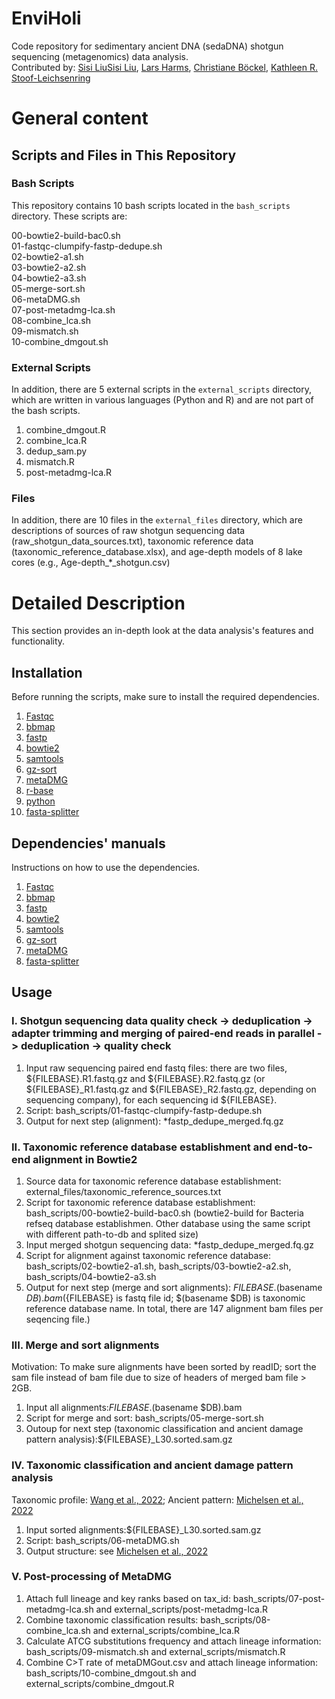 # EnviHoli
Code repository for sedimentary ancient DNA (sedaDNA) shotgun sequencing (metagenomics) data analysis.  
Contributed by: [Sisi Liu](mailto:sisi.liu@awi.de)[Sisi Liu](mailto:sisi.liu.research@gmail.com), [Lars Harms](mailto:lars.harms@awi.de), [Christiane Böckel](mailto:christiane.boeckel@awi.de), [Kathleen R. Stoof-Leichsenring](Kathleen.Stoof-Leichsenring@awi.de)

# General content
## Scripts and Files in This Repository

### Bash Scripts
This repository contains 10 bash scripts located in the `bash_scripts` directory. These scripts are:

00-bowtie2-build-bac0.sh  
01-fastqc-clumpify-fastp-dedupe.sh  
02-bowtie2-a1.sh  
03-bowtie2-a2.sh  
04-bowtie2-a3.sh  
05-merge-sort.sh  
06-metaDMG.sh  
07-post-metadmg-lca.sh  
08-combine_lca.sh  
09-mismatch.sh  
10-combine_dmgout.sh  

### External Scripts
In addition, there are 5 external scripts in the `external_scripts` directory, which are written in various languages (Python and R) and are not part of the bash scripts.  

1. combine_dmgout.R  
2. combine_lca.R  
3. dedup_sam.py  
4. mismatch.R  
5. post-metadmg-lca.R  

### Files
In addition, there are 10 files in the `external_files` directory, which are descriptions of sources of raw shotgun sequencing data (raw_shotgun_data_sources.txt), taxonomic reference data (taxonomic_reference_database.xlsx), and age-depth models of 8 lake cores (e.g., Age-depth_*_shotgun.csv)

# Detailed Description
This section provides an in-depth look at the data analysis's features and functionality.

## Installation

Before running the scripts, make sure to install the required dependencies.
1. [Fastqc](https://anaconda.org/bioconda/fastqc)  
2. [bbmap](https://anaconda.org/bioconda/bbmap)  
3. [fastp](https://anaconda.org/bioconda/fastp)
4. [bowtie2](https://anaconda.org/bioconda/bowtie2)
5. [samtools](https://anaconda.org/bioconda/samtools)
6. [gz-sort](https://github.com/keenerd/gz-sort)
7. [metaDMG](https://github.com/miwipe/metaDMG_installation)  
8. [r-base](https://anaconda.org/conda-forge/r-base)
9. [python](https://anaconda.org/conda-forge/python)
10. [fasta-splitter](https://kirill-kryukov.com/study/tools/fasta-splitter/)

## Dependencies' manuals

Instructions on how to use the dependencies.
1. [Fastqc](https://www.bioinformatics.babraham.ac.uk/projects/fastqc/)  
2. [bbmap](https://jgi.doe.gov/data-and-tools/software-tools/bbtools/bb-tools-user-guide/bbmap-guide/)  
3. [fastp](https://github.com/OpenGene/fastp)  
4. [bowtie2](https://bowtie-bio.sourceforge.net/bowtie2/manual.shtml)
5. [samtools](https://www.htslib.org/doc/samtools.html)
6. [gz-sort](https://github.com/keenerd/gz-sort)
7. [metaDMG](https://metadmg-dev.github.io/metaDMG-core/)
8. [fasta-splitter](https://kirill-kryukov.com/study/tools/fasta-splitter/)

## Usage

### I. Shotgun sequencing data quality check -> deduplication -> adapter trimming and merging of paired-end reads in parallel -> deduplication -> quality check

1. Input raw sequencing paired end fastq files: there are two files, ${FILEBASE}.R1.fastq.gz and ${FILEBASE}.R2.fastq.gz (or ${FILEBASE}_R1.fastq.gz and ${FILEBASE}_R2.fastq.gz, depending on sequencing company), for each sequencing id ${FILEBASE}.
2. Script: bash_scripts/01-fastqc-clumpify-fastp-dedupe.sh
3. Output for next step (alignment): *fastp_dedupe_merged.fq.gz

### II. Taxonomic reference database establishment and end-to-end alignment in Bowtie2

1. Source data for taxonomic reference database establishment: external_files/taxonomic_reference_sources.txt
2. Script for taxonomic reference database establishment: bash_scripts/00-bowtie2-build-bac0.sh (bowtie2-build for Bacteria refseq database establishmen. Other database using the same script with different path-to-db and splited size)
3. Input merged shotgun sequencing data: *fastp_dedupe_merged.fq.gz
4. Script for alignment against taxonomic reference database: bash_scripts/02-bowtie2-a1.sh, bash_scripts/03-bowtie2-a2.sh, bash_scripts/04-bowtie2-a3.sh
5. Output for next step (merge and sort alignments): ${FILEBASE}.$(basename $DB).bam (${FILEBASE} is fastq file id; $(basename $DB) is taxonomic reference database name. In total, there are 147 alignment bam files per seqencing file.)

### III. Merge and sort alignments
Motivation: To make sure alignments have been sorted by readID; sort the sam file instead of bam file due to size of headers of merged bam file > 2GB.
1. Input all alignments:${FILEBASE}.$(basename $DB).bam
2. Script for merge and sort: bash_scripts/05-merge-sort.sh
3. Outoup for next step (taxonomic classification and ancient damage pattern analysis):${FILEBASE}_L30.sorted.sam.gz

### IV. Taxonomic classification and ancient damage pattern analysis
Taxonomic profile: [Wang et al., 2022](https://besjournals.onlinelibrary.wiley.com/doi/full/10.1111/2041-210X.14006); 
Ancient pattern: [Michelsen et al., 2022](https://www.biorxiv.org/content/10.1101/2022.12.06.519264v1)
1. Input sorted alignments:${FILEBASE}_L30.sorted.sam.gz
2. Script: bash_scripts/06-metaDMG.sh
3. Output structure: see [Michelsen et al., 2022](https://www.biorxiv.org/content/10.1101/2022.12.06.519264v1)

### V. Post-processing of MetaDMG
1. Attach full lineage and key ranks based on tax_id: bash_scripts/07-post-metadmg-lca.sh and external_scripts/post-metadmg-lca.R
2. Combine taxonomic classification results: bash_scripts/08-combine_lca.sh and external_scripts/combine_lca.R
3. Calculate ATCG substitutions frequency and attach lineage information: bash_scripts/09-mismatch.sh and external_scripts/mismatch.R
4. Combine C>T rate of metaDMGout.csv and attach lineage information: bash_scripts/10-combine_dmgout.sh and external_scripts/combine_dmgout.R





